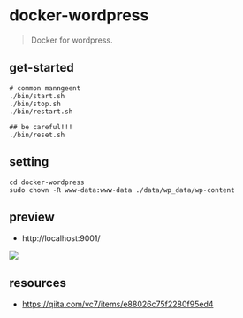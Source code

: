 # docker-wordpress
> Docker for wordpress.

## get-started
```shell
# common manngeent
./bin/start.sh
./bin/stop.sh
./bin/restart.sh

## be careful!!!
./bin/reset.sh
```

## setting
~~~
cd docker-wordpress
sudo chown -R www-data:www-data ./data/wp_data/wp-content
~~~

## preview
- http://localhost:9001/

![](https://ws1.sinaimg.cn/large/006tNc79ly1g2kmjygnc0j30iz04fglq.jpg)

## resources
- https://qiita.com/vc7/items/e88026c75f2280f95ed4